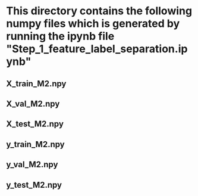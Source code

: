 # This directory contains the following numpy files which is generated by running the ipynb file "Step_1_feature_label_separation.ipynb"

## X_train_M2.npy
## X_val_M2.npy
## X_test_M2.npy

## y_train_M2.npy
## y_val_M2.npy
## y_test_M2.npy
